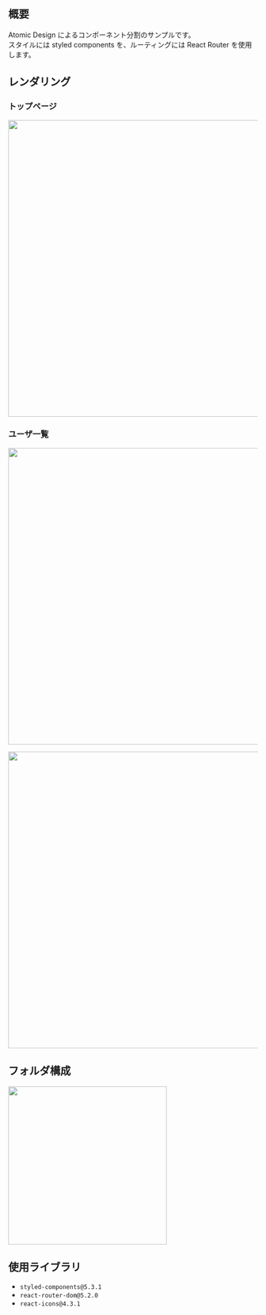 ## 概要

Atomic Design によるコンポーネント分割のサンプルです。  
スタイルには styled components を、ルーティングには React Router を使用します。


## レンダリング

### トップページ
<img width="600" src="https://user-images.githubusercontent.com/59589496/138184731-c12fb022-6be8-435a-ad16-cd575725cb5e.png">

### ユーザ一覧
<img width="600" src="https://user-images.githubusercontent.com/59589496/138185045-0d90e4c1-a84b-43b8-8f7d-d9791f18ccd0.png">

<p></p>

<img width="600" src="https://user-images.githubusercontent.com/59589496/138185177-955d2287-3f2f-4fce-ab59-516b223401f2.png">


## フォルダ構成

<img width="320" src="https://user-images.githubusercontent.com/59589496/138186440-9c439e0e-9f3b-4207-826f-4cd3437c8ff0.png">


## 使用ライブラリ

* `styled-components@5.3.1`
* `react-router-dom@5.2.0`
* `react-icons@4.3.1`

